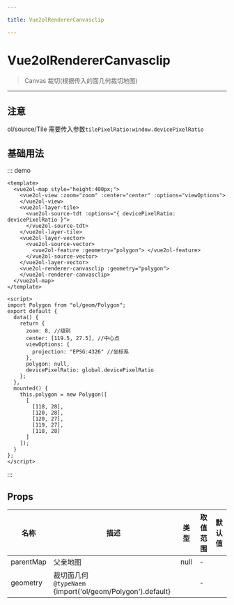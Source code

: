 ```yaml
---

title: Vue2olRendererCanvasclip

---
```


# Vue2olRendererCanvasclip

> Canvas 裁切(根据传入的面几何裁切地图)

---

## 注意

ol/source/Tile 需要传入参数`tilePixelRatio:window.devicePixelRatio`

## 基础用法

::: demo

```vue
<template>
  <vue2ol-map style="height:400px;">
    <vue2ol-view :zoom="zoom" :center="center" :options="viewOptions">
    </vue2ol-view>
    <vue2ol-layer-tile>
      <vue2ol-source-tdt :options="{ devicePixelRatio: devicePixelRatio }">
      </vue2ol-source-tdt>
    </vue2ol-layer-tile>
    <vue2ol-layer-vector>
      <vue2ol-source-vector>
        <vue2ol-feature :geometry="polygon"> </vue2ol-feature>
      </vue2ol-source-vector>
    </vue2ol-layer-vector>
    <vue2ol-renderer-canvasclip :geometry="polygon">
    </vue2ol-renderer-canvasclip>
  </vue2ol-map>
</template>

<script>
import Polygon from "ol/geom/Polygon";
export default {
  data() {
    return {
      zoom: 8, //级别
      center: [119.5, 27.5], //中心点
      viewOptions: {
        projection: "EPSG:4326" //坐标系
      },
      polygon: null,
      devicePixelRatio: global.devicePixelRatio
    };
  },
  mounted() {
    this.polygon = new Polygon([
      [
        [118, 28],
        [120, 28],
        [120, 27],
        [119, 27],
        [118, 28]
      ]
    ]);
  }
};
</script>
```

:::

## Props

| 名称      | 描述                                                           | 类型 | 取值范围 | 默认值 |
| --------- | -------------------------------------------------------------- | ---- | -------- | ------ |
| parentMap | 父亲地图                                                       | null | -        |        |
| geometry  | 裁切面几何<br/>`@typeNaem` {import('ol/geom/Polygon').default} |      | -        |        |
